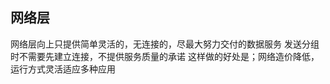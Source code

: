 ##  网络层
   网络层向上只提供简单灵活的，无连接的，尽最大努力交付的数据服务
   发送分组时不需要先建立连接，不提供服务质量的承诺
       这样做的好处是；网络造价降低，运行方式灵活适应多种应用
